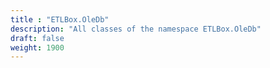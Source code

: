 ```yaml
---
title : "ETLBox.OleDb"
description: "All classes of the namespace ETLBox.OleDb"
draft: false
weight: 1900
---
```

